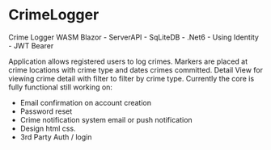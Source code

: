 # CrimeLogger
Crime Logger WASM Blazor - ServerAPI  - SqLiteDB - .Net6 - Using Identity - JWT Bearer

Application allows registered users to log crimes. Markers are placed at crime locations with crime type and dates crimes committed. Detail View for viewing 
crime detail with filter to filter by crime type.
Currently the core is fully functional still working on:
- Email confirmation on account creation
- Password reset
- Crime notification system email or push notification
- Design html css.
- 3rd Party Auth / login


